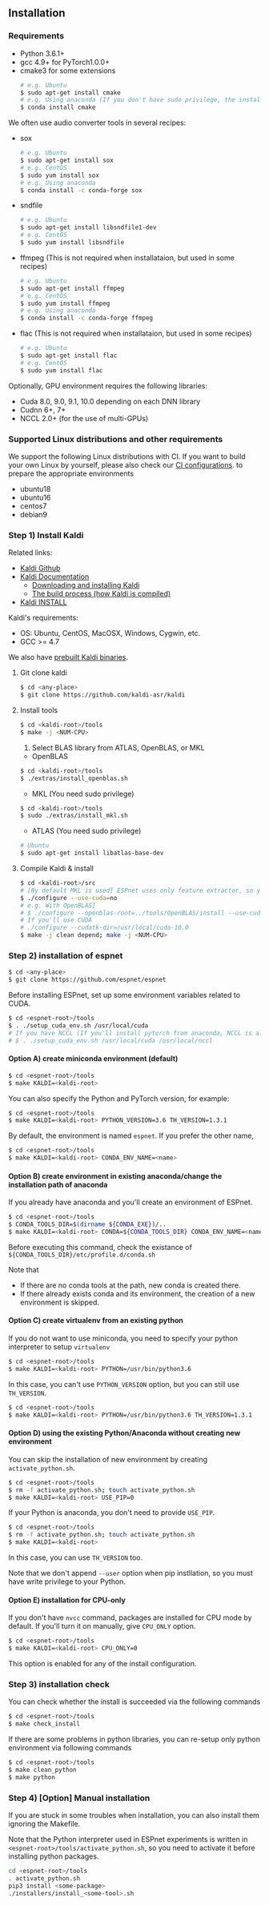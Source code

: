 ## Installation
### Requirements

- Python 3.6.1+
- gcc 4.9+ for PyTorch1.0.0+
- cmake3 for some extensions
    ```sh
    # e.g. Ubuntu
    $ sudo apt-get install cmake
    # e.g. Using anaconda (If you don't have sudo privilege, the installation from conda might be useful)
    $ conda install cmake
    ```

We often use audio converter tools in several recipes:

- sox
    ```sh
    # e.g. Ubuntu
    $ sudo apt-get install sox
    # e.g. CentOS
    $ sudo yum install sox
    # e.g. Using anaconda
    $ conda install -c conda-forge sox
    ```
- sndfile
    ```sh
    # e.g. Ubuntu
    $ sudo apt-get install libsndfile1-dev
    # e.g. CentOS
    $ sudo yum install libsndfile
    ```
- ffmpeg (This is not required when installataion, but used in some recipes)
    ```sh
    # e.g. Ubuntu
    $ sudo apt-get install ffmpeg
    # e.g. CentOS
    $ sudo yum install ffmpeg
    # e.g. Using anaconda
    $ conda install -c conda-forge ffmpeg
    ```
- flac (This is not required when installataion, but used in some recipes)
    ```sh
    # e.g. Ubuntu
    $ sudo apt-get install flac
    # e.g. CentOS
    $ sudo yum install flac
    ```

Optionally, GPU environment requires the following libraries:

- Cuda 8.0, 9.0, 9.1, 10.0 depending on each DNN library
- Cudnn 6+, 7+
- NCCL 2.0+ (for the use of multi-GPUs)

### Supported Linux distributions and other requirements

We support the following Linux distributions with CI. If you want to build your own Linux by yourself,
please also check our [CI configurations](https://github.com/espnet/espnet/blob/master/.circleci/config.yml).
to prepare the appropriate environments

- ubuntu18
- ubuntu16
- centos7
- debian9


### Step 1) Install Kaldi
Related links:
- [Kaldi Github](https://github.com/kaldi-asr/kaldi)
- [Kaldi Documentation](https://kaldi-asr.org/)
  - [Downloading and installing Kaldi](https://kaldi-asr.org/doc/install.html)
  - [The build process (how Kaldi is compiled)](https://kaldi-asr.org/doc/build_setup.html)
- [Kaldi INSTALL](https://github.com/kaldi-asr/kaldi/blob/master/INSTALL)

Kaldi's requirements:
- OS: Ubuntu, CentOS, MacOSX, Windows, Cygwin, etc.
- GCC >= 4.7

We also have [prebuilt Kaldi binaries](https://github.com/espnet/espnet/blob/master/ci/install_kaldi.sh).


1. Git clone kaldi

    ```sh
    $ cd <any-place>
    $ git clone https://github.com/kaldi-asr/kaldi
    ```
1. Install tools

    ```sh
    $ cd <kaldi-root>/tools
    $ make -j <NUM-CPU>
    ```
    1. Select BLAS library from ATLAS, OpenBLAS, or MKL

    - OpenBLAS

    ```sh
    $ cd <kaldi-root>/tools
    $ ./extras/install_openblas.sh
    ```
    - MKL (You need sudo privilege)

    ```sh
    $ cd <kaldi-root>/tools
    $ sudo ./extras/install_mkl.sh
    ```
    - ATLAS (You need sudo privilege)

    ```sh
    # Ubuntu
    $ sudo apt-get install libatlas-base-dev
    ```

1. Compile Kaldi & install

    ```sh
    $ cd <kaldi-root>/src
    # [By default MKL is used] ESPnet uses only feature extractor, so you can disable CUDA
    $ ./configure --use-cuda=no
    # e.g. With OpenBLAS]
    # $ ./configure --openblas-root=../tools/OpenBLAS/install --use-cuda=no
    # If you'll use CUDA
    # ./configure --cudatk-dir=/usr/local/cuda-10.0
    $ make -j clean depend; make -j <NUM-CPU>
    ```

### Step 2) installation of espnet

```sh
$ cd <any-place>
$ git clone https://github.com/espnet/espnet
```

Before installing ESPnet, set up some environment variables related to CUDA.

```sh
$ cd <espnet-root>/tools
$ . ./setup_cuda_env.sh /usr/local/cuda
# If you have NCCL (If you'll install pytorch from anaconda, NCCL is also bundled, so you don't need to give it)
# $ . ./setup_cuda_env.sh /usr/local/cuda /usr/local/nccl
```

#### Option A) create miniconda environment (default)
```sh
$ cd <espnet-root>/tools
$ make KALDI=<kaldi-root>
```

You can also specify the Python and PyTorch version, for example:
```sh
$ cd <espnet-root>/tools
$ make KALDI=<kaldi-root> PYTHON_VERSION=3.6 TH_VERSION=1.3.1
```

By default, the environment is named `espnet`. If you prefer the other name,

```sh
$ cd <espnet-root>/tools
$ make KALDI=<kaldi-root> CONDA_ENV_NAME=<name>
```

#### Option B) create environment in existing anaconda/change the installation path of anaconda

If you already have anaconda and you'll create an environment of ESPnet.

```sh
$ cd <espnet-root>/tools
$ CONDA_TOOLS_DIR=$(dirname ${CONDA_EXE})/..
$ make KALDI=<kaldi-root> CONDA=${CONDA_TOOLS_DIR} CONDA_ENV_NAME=<name>
```

Before executing this command, check the existance of `${CONDA_TOOLS_DIR}/etc/profile.d/conda.sh`

Note that
- If there are no conda tools at the path, new conda is created there.
- If there already exists conda and its environment, the creation of a new environment is skipped.

#### Option C) create virtualenv from an existing python

If you do not want to use miniconda, you need to specify your python interpreter to setup `virtualenv`

```sh
$ cd <espnet-root>/tools
$ make KALDI=<kaldi-root> PYTHON=/usr/bin/python3.6
```

In this case, you can't use `PYTHON_VERSION` option, but you can still use `TH_VERSION`.


```sh
$ cd <espnet-root>/tools
$ make KALDI=<kaldi-root> PYTHON=/usr/bin/python3.6 TH_VERSION=1.3.1
```

#### Option D) using the existing Python/Anaconda without creating new environment
You can skip the installation of new environment by creating `activate_python.sh`.

```sh
$ cd <espnet-root>/tools
$ rm -f activate_python.sh; touch activate_python.sh
$ make KALDI=<kaldi-root> USE_PIP=0
```

If your Python is anaconda, you don't need to provide `USE_PIP`.

```sh
$ cd <espnet-root>/tools
$ rm -f activate_python.sh; touch activate_python.sh
$ make KALDI=<kaldi-root>
```

In this case, you can use `TH_VERSION` too.

Note that we don't append `--user` option when pip instllation, so you must have write privilege to your Python.

#### Option E) installation for CPU-only

If you don't have `nvcc` command, packages are installed for CPU mode by default.
If you'll turn it on manually, give `CPU_ONLY` option.

```sh
$ cd <espnet-root>/tools
$ make KALDI=<kaldi-root> CPU_ONLY=0
```

This option is enabled for any of the install configuration.


### Step 3) installation check
You can check whether the install is succeeded via the following commands

```sh
$ cd <espnet-root>/tools
$ make check_install
```

If there are some problems in python libraries, you can re-setup only python environment via following commands
```sh
$ cd <espnet-root>/tools
$ make clean_python
$ make python
```

### Step 4) [Option] Manual installation
If you are stuck in some troubles when installation, you can also install them ignoring the Makefile.

Note that the Python interpreter used in ESPnet experiments is written in `<espnet-root>/tools/activate_python.sh`,
so you need to activate it before installing python packages.

```sh
cd <espnet-root>/tools
. activate_python.sh
pip3 install <some-package>
./installers/install_<some-tool>.sh
```
